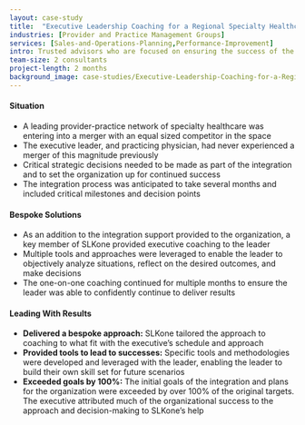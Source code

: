 ```yaml
---
layout: case-study
title:  "Executive Leadership Coaching for a Regional Specialty Healthcare Provider Network"
industries: [Provider and Practice Management Groups]
services: [Sales-and-Operations-Planning,Performance-Improvement]
intro: Trusted advisors who are focused on ensuring the success of the leaders they work with and help to deliver results to their organizations
team-size: 2 consultants
project-length: 2 months
background_image: case-studies/Executive-Leadership-Coaching-for-a-Regional-Specialty-Healthcare-Provider-Network.jpg
---
```


#### Situation
- A leading provider-practice network of specialty healthcare was entering into a merger with an equal sized competitor in the space
- The executive leader, and practicing physician, had never experienced a merger of this magnitude previously
- Critical strategic decisions needed to be made as part of the integration and to set the organization up for continued success
- The integration process was anticipated to take several months and included critical milestones and decision points

#### Bespoke Solutions
- As an addition to the integration support provided to the organization, a key member of SLKone provided executive coaching to the leader
- Multiple tools and approaches were leveraged to enable the leader to objectively analyze situations, reflect on the desired outcomes, and make decisions
- The one-on-one coaching continued for multiple months to ensure the leader was able to confidently continue to deliver results

#### Leading With Results
- **Delivered a bespoke approach:** SLKone tailored the approach to coaching to what fit with the executive’s schedule and approach
- **Provided tools to lead to successes:** Specific tools and methodologies were developed and leveraged with the leader, enabling the leader to build their own skill set for future scenarios
- **Exceeded goals by 100%:** The initial goals of the integration and plans for the organization were exceeded by over 100% of the original targets. The executive attributed much of the organizational success to the approach and decision-making to SLKone’s help
